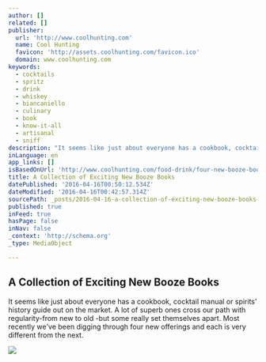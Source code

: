 ```yaml
---
author: []
related: []
publisher:
  url: 'http://www.coolhunting.com'
  name: Cool Hunting
  favicon: 'http://assets.coolhunting.com/favicon.ico'
  domain: www.coolhunting.com
keywords:
  - cocktails
  - spritz
  - drink
  - whiskey
  - biancaniello
  - culinary
  - book
  - know-it-all
  - artisanal
  - sniff
description: "It seems like just about everyone has a cookbook, cocktail manual or spirits' history guide out on the market. A lot of superb ones cross our path with regularity-from new to old -but some really set themselves apart. Most recently we've been digging through four new offerings and each is very different from the next."
inLanguage: en
app_links: []
isBasedOnUrl: 'http://www.coolhunting.com/food-drink/four-new-booze-books-2016'
title: A Collection of Exciting New Booze Books
datePublished: '2016-04-16T00:50:12.534Z'
dateModified: '2016-04-16T00:42:57.314Z'
sourcePath: _posts/2016-04-16-a-collection-of-exciting-new-booze-books.md
published: true
inFeed: true
hasPage: false
inNav: false
_context: 'http://schema.org'
_type: MediaObject

---
```

<article style=""><h1>A Collection of Exciting New Booze Books</h1><p>It seems like just about everyone has a cookbook, cocktail manual or spirits' history guide out on the market. A lot of superb ones cross our path with regularity-from new to old -but some really set themselves apart. Most recently we've been digging through four new offerings and each is very different from the next.</p><img src="http://assets.coolhunting.com/coolhunting/2016/03/03/large_cocktail-booze-books-cool-hunting.jpg" /></article>